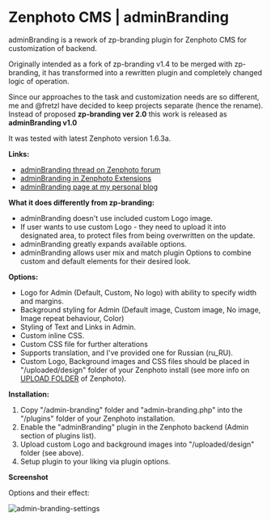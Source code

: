 Zenphoto CMS | adminBranding
==============================

adminBranding is a rework of zp-branding plugin for Zenphoto CMS for customization of backend.

Originally intended as a fork of zp-branding v1.4 to be merged with zp-branding, it has transformed into a rewritten plugin and completely changed logic of operation.

Since our approaches to the task and customization needs are so different, me and @fretzl have decided to keep projects separate (hence the rename).
Instead of proposed **zp-branding ver 2.0** this work is released as **adminBranding v1.0**

It was tested with latest Zenphoto version 1.6.3a.

**Links:** 
 - [adminBranding thread on Zenphoto forum](https://forum.zenphoto.org/discussion/1411210/new-plugin-adminbranding)
 - [adminBranding in Zenphoto Extensions](https://www.zenphoto.org/news/adminbranding/)
 - [adminBranding page at my personal blog](https://www.blog.private-universe.net/web-and-tech/zenphoto-plugin-adminbranding/)

**What it does differently from zp-branding:**

 - adminBranding doesn't use included custom Logo image.
 - If user wants to use custom Logo - they need to upload it into designated area, to protect files from being overwritten on the update.
 - adminBranding greatly expands available options.
 - adminBranding allows user mix and match plugin Options to combine custom and default elements for their desired look.

**Options:**

 - Logo for Admin (Default, Custom, No logo) with ability to specify width and margins.
 - Background styling for Admin (Default image, Custom image, No image, Image repeat behaviour, Color)
 - Styling of Text and Links in Admin.
 - Custom inline CSS.
 - Custom CSS file for further alterations
 - Supports translation, and I've provided one for Russian (ru_RU).
 - Custom Logo, Background images and CSS files should be placed in "/uploaded/design" folder of your Zenphoto install (see more info on [UPLOAD FOLDER](https://www.zenphoto.org/news/path-constants/) of Zenphoto).

**Installation:**

1. Copy "/admin-branding" folder and "admin-branding.php" into the "/plugins" folder of your Zenphoto installation.
2. Enable the "adminBranding" plugin in the Zenphoto backend (Admin section of plugins list).
3. Upload custom Logo and background images into "/uploaded/design" folder (see above).
4. Setup plugin to your liking via plugin options.
   
**Screenshot**

Options and their effect:

![admin-branding-settings](https://github.com/kuz-z-zma/adminBranding/assets/75898540/8e0d5f9f-5d16-4ee4-bc4a-494380ea62d9)
